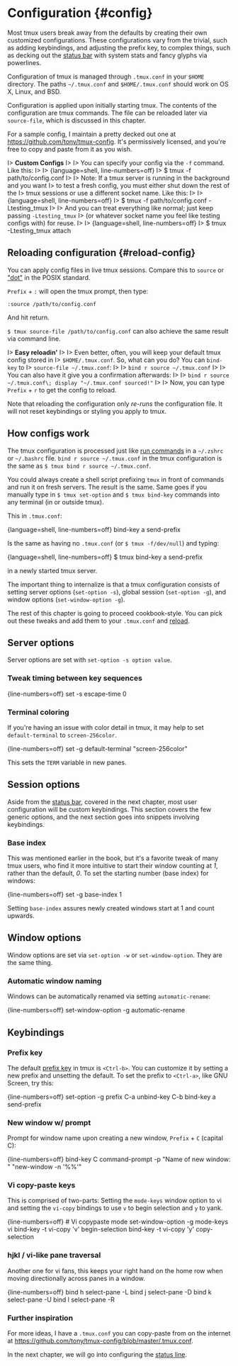 # Configuration {#config}

Most tmux users break away from the defaults by creating their own customized
configurations. These configurations vary from the trivial, such as adding
keybindings, and adjusting the prefix key, to complex things, such as decking
out the [status bar](#status-bar) with system stats and fancy glyphs via
powerlines.

Configuration of tmux is managed through `.tmux.conf` in your `$HOME` directory. 
The paths `~/.tmux.conf` and `$HOME/.tmux.conf` should work on OS X, Linux, and
BSD.

Configuration is applied upon initially starting tmux. The contents of the
configuration are tmux commands. The file can be reloaded later via
`source-file`, which is discussed in this chapter.

For a sample config, I maintain a pretty decked out one at
<https://github.com/tony/tmux-config>. It's permissively licensed, and you're
free to copy and paste from it as you wish.

I> **Custom Configs**
I>
I> You can specify your config via the `-f` command. Like this:
I> 
I> {language=shell, line-numbers=off}
I>     $ tmux -f path/to/config.conf
I>
I> Note: If a tmux server is running in the background and you want 
I> to test a fresh config, you must either shut down the rest of the
I> tmux sessions or use a different socket name. Like this:
I> 
I> {language=shell, line-numbers=off}
I>     $ tmux -f path/to/config.conf -Ltesting_tmux
I>
I> And you can treat everything like normal; just keep passing `-Ltesting_tmux`
I> (or whatever socket name you feel like testing configs with) for reuse.
I>
I> {language=shell, line-numbers=off}
I>     $ tmux -Ltesting_tmux attach

## Reloading configuration {#reload-config}

You can apply config files in live tmux sessions. Compare this to `source` or
["dot"](http://pubs.opengroup.org/onlinepubs/9699919799/utilities/V3_chap02.html#dot)
in the POSIX standard.

`Prefix` + `:` will open the tmux prompt, then type:

`:source /path/to/config.conf`

And hit return.

`$ tmux source-file /path/to/config.conf` can also achieve the same result via
command line.

I> **Easy reloadin'**
I>
I> Even better, often, you will keep your default tmux config stored in
I> `$HOME/.tmux.conf`. So, what can you do? You can `bind-key` to
I> `source-file ~/.tmux.conf`:
I>
I> `bind r source ~/.tmux.conf`
I> 
I> You can also have it give you a confirmation afterwards:
I> 
I> `bind r source ~/.tmux.conf\; display "~/.tmux.conf sourced!"`
I>
I> Now, you can type `Prefix` + `r` to get the config to reload.

Note that reloading the configuration only *re-runs* the configuration file. It
will not reset keybindings or styling you apply to tmux.

## How configs work

The tmux configuration is processed just like [run commands](https://en.wikipedia.org/wiki/Run_commands)
in a `~/.zshrc` or `~/.bashrc` file. `bind r source ~/.tmux.conf` in the tmux
configuration is the same as `$ tmux bind r source ~/.tmux.conf`.

You could always create a shell script prefixing `tmux` in front of commands
and run it on fresh servers. The result is the same. Same goes if you manually
type in `$ tmux set-option` and `$ tmux bind-key` commands into any terminal (in
or outside tmux).

This in `.tmux.conf`:

{language=shell, line-numbers=off}
    bind-key a send-prefix

Is the same as having no `.tmux.conf` (or `$ tmux -f/dev/null`) and typing:

{language=shell, line-numbers=off}
    $ tmux bind-key a send-prefix

in a newly started tmux server.

The important thing to internalize is that a tmux configuration consists of
setting server options (`set-option -s`), global session (`set-option -g`), and
window options (`set-window-option -g`).

The rest of this chapter is going to proceed cookbook-style. You can pick out
these tweaks and add them to your `.tmux.conf` and [reload](#reload-config).

## Server options

Server options are set with `set-option -s option value`.

### Tweak timing between key sequences

{line-numbers=off}
    set -s escape-time 0

### Terminal coloring

If you're having an issue with color detail in tmux, it may help to set
`default-terminal` to `screen-256color`.

{line-numbers=off}
    set -g default-terminal "screen-256color"

This sets the `TERM` variable in new panes.

## Session options

Aside from the [status bar](#status-bar), covered in the next chapter, most
user configuration will be custom keybindings. This section covers the few
generic options, and the next section goes into snippets involving keybindings.

### Base index

This was mentioned earlier in the book, but it's a favorite tweak of many tmux
users, who find it more intuitive to start their window counting at *1*, rather
than the default, *0*. To set the starting number (base index) for windows:

{line-numbers=off}
    set -g base-index 1

Setting `base-index` assures newly created windows start at 1 and count upwards.

## Window options

Window options are set via `set-option -w` or `set-window-option`. They are the
same thing.

### Automatic window naming

Windows can be automatically renamed via setting `automatic-rename`:

{line-numbers=off}
    set-window-option -g automatic-rename

## Keybindings

### Prefix key

The default [prefix key](#prefix-key) in tmux is `<Ctrl-b>`. You can customize
it by setting a new prefix and unsetting the default. To set the prefix to
`<Ctrl-a>`, like GNU Screen, try this:

{line-numbers=off}
    set-option -g prefix C-a
    unbind-key C-b
    bind-key a send-prefix

### New window w/ prompt

Prompt for window name upon creating a new window, `Prefix` + `C` (capital C):

{line-numbers=off}
    bind-key C command-prompt -p "Name of new window: " "new-window -n '%%'"

### Vi copy-paste keys

This is comprised of two-parts: Setting the `mode-keys` window option to vi and
setting the `vi-copy` bindings to use `v` to begin selection and `y` to yank.

{line-numbers=off}
    # Vi copypaste mode
    set-window-option -g mode-keys vi
    bind-key -t vi-copy 'v' begin-selection
    bind-key -t vi-copy 'y' copy-selection

### hjkl / vi-like pane traversal

Another one for vi fans, this keeps your right hand on the home row when moving
directionally across panes in a window.

{line-numbers=off}
    bind h select-pane -L
    bind j select-pane -D
    bind k select-pane -U
    bind l select-pane -R

### Further inspiration

For more ideas, I have a `.tmux.conf` you can copy-paste from on the internet at
<https://github.com/tony/tmux-config/blob/master/.tmux.conf>.

In the next chapter, we will go into configuring the [status line](#status-bar).
